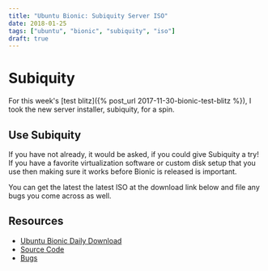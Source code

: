 ```yaml
---
title: "Ubuntu Bionic: Subiquity Server ISO"
date: 2018-01-25
tags: ["ubuntu", "bionic", "subiquity", "iso"]
draft: true
---
```


# Subiquity

For this week's [test blitz]({% post_url 2017-11-30-bionic-test-blitz %}), I took the new server installer, subiquity, for a spin.


## Use Subiquity

If you have not already, it would be asked, if you could give Subiquity a try! If you have a favorite virtualization software or custom disk setup that you use then making sure it works before Bionic is released is important.

You can get the latest the latest ISO at the download link below and file any bugs you come across as well.

## Resources

* [Ubuntu Bionic Daily Download](http://cdimage.ubuntu.com/ubuntu-server/daily-live/current/)
* [Source Code](https://launchpad.net/subiquity)
* [Bugs](https://bugs.launchpad.net/subiquity)
